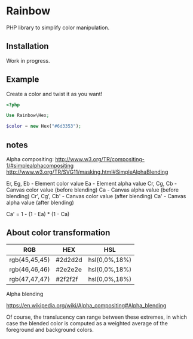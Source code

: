 # Rainbow

PHP library to simplify color manipulation.

## Installation

Work in progress.

## Example

Create a color and twist it as you want!

```php
<?php

Use Rainbow\Hex;

$color = new Hex("#6d3353");
```

## notes

Alpha compositing: http://www.w3.org/TR/compositing-1/#simplealphacompositing
http://www.w3.org/TR/SVG11/masking.html#SimpleAlphaBlending

Er, Eg, Eb    - Element color value
Ea            - Element alpha value
Cr, Cg, Cb    - Canvas color value (before blending)
Ca            - Canvas alpha value (before blending)
Cr', Cg', Cb' - Canvas color value (after blending)
Ca'           - Canvas alpha value (after blending)

Ca' = 1 - (1 - Ea) * (1 - Ca)


## About color transformation

| RGB           | HEX     | HSL           |
| ------------- | ------- | ------------- |
| rgb(45,45,45) | #2d2d2d | hsl(0,0%,18%) |
| rgb(46,46,46) | #2e2e2e | hsl(0,0%,18%) |
| rgb(47,47,47) | #2f2f2f | hsl(0,0%,18%) |


Alpha blending

https://en.wikipedia.org/wiki/Alpha_compositing#Alpha_blending

Of course, the translucency can range between these extremes, 
in which case the blended color is computed as a weighted 
average of the foreground and background colors.
